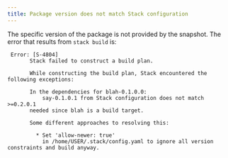 ```yaml
---
title: Package version does not match Stack configuration
---
```


The specific version of the package is not provided by the snapshot. The error that results from `stack build` is:
```text
 Error: [S-4804]
       Stack failed to construct a build plan.
       
       While constructing the build plan, Stack encountered the following exceptions:
       
       In the dependencies for blah-0.1.0.0:
           say-0.1.0.1 from Stack configuration does not match >=0.2.0.1 
       needed since blah is a build target.
       
       Some different approaches to resolving this:
       
         * Set 'allow-newer: true'
           in /home/USER/.stack/config.yaml to ignore all version constraints and build anyway.
```
